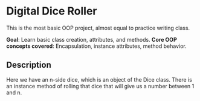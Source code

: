# Digital Dice Roller
This is the most basic OOP project, almost equal to practice writing class.

**Goal**: Learn basic class creation, attributes, and methods.
**Core OOP concepts covered**: Encapsulation, instance attributes, method behavior.

## Description
Here we have an n-side dice, which is an object of the Dice class. There is an instance method of rolling that dice that will give us a number between 1 and n.
